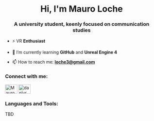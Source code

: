 <h1 align="center">Hi, I'm Mauro Loche</h1>
<h3 align="center">A university student, keenly focused on communication studies</h3>




- ⚡ VR **Enthusiast**

- 🌱 I’m currently learning **GitHub** and **Unreal Engine 4**

- 📫 How to reach me: **loche3@gmail.com**

<h3 align="left">Connect with me:</h3>

<p align="left">
<a href="https://www.linkedin.com/in/mauroloche/" target="blank"><img align="center" src="https://raw.githubusercontent.com/rahuldkjain/github-profile-readme-generator/master/src/images/icons/Social/linked-in-alt.svg" alt="Mauro Loche" height="30" width="40" /></a>
<a href="https://stackoverflow.com/users/16153372/danlvr" target="blank"><img align="center" src="https://raw.githubusercontent.com/rahuldkjain/github-profile-readme-generator/master/src/images/icons/Social/stack-overflow.svg" alt="danlvr" height="30" width="40" /></a>
</p>

<h3 align="left">Languages and Tools:</h3>
TBD
<!---
MauroLoche/MauroLoche is a ✨ special ✨ repository because its `README.md` (this file) appears on your GitHub profile.
You can click the Preview link to take a look at your changes.
--->
